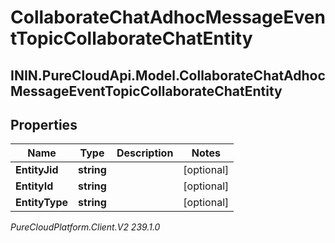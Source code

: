 # CollaborateChatAdhocMessageEventTopicCollaborateChatEntity

## ININ.PureCloudApi.Model.CollaborateChatAdhocMessageEventTopicCollaborateChatEntity

## Properties

|Name | Type | Description | Notes|
|------------ | ------------- | ------------- | -------------|
| **EntityJid** | **string** |  | [optional] |
| **EntityId** | **string** |  | [optional] |
| **EntityType** | **string** |  | [optional] |



_PureCloudPlatform.Client.V2 239.1.0_
